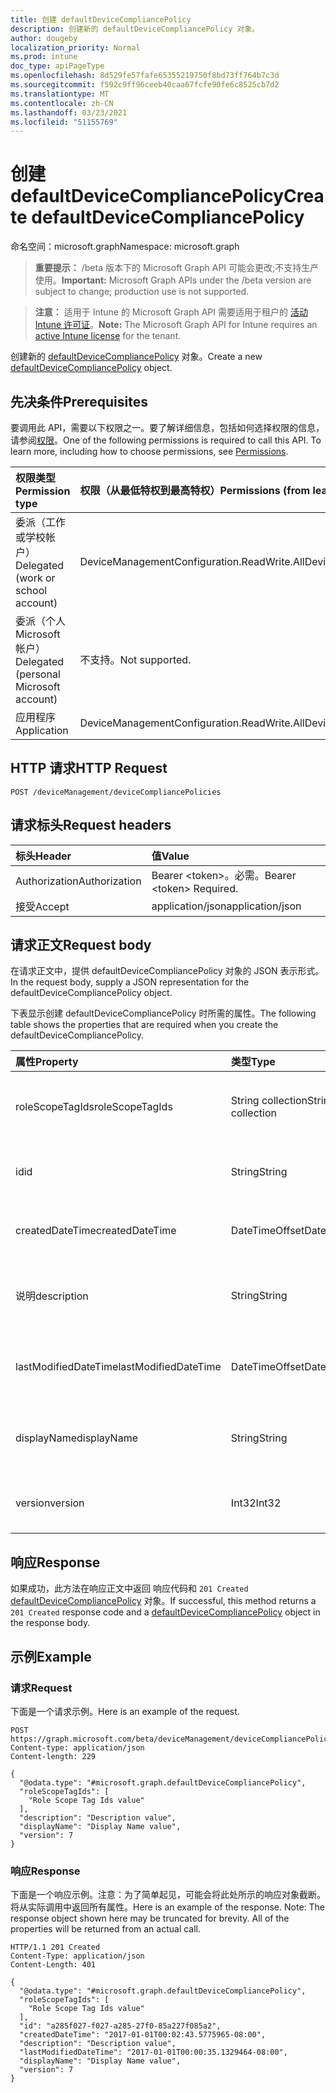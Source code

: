 ```yaml
---
title: 创建 defaultDeviceCompliancePolicy
description: 创建新的 defaultDeviceCompliancePolicy 对象。
author: dougeby
localization_priority: Normal
ms.prod: intune
doc_type: apiPageType
ms.openlocfilehash: 8d529fe57fafe65355219750f8bd73ff764b7c3d
ms.sourcegitcommit: f592c9ff96ceeb40caa67fcfe90fe6c8525cb7d2
ms.translationtype: MT
ms.contentlocale: zh-CN
ms.lasthandoff: 03/23/2021
ms.locfileid: "51155769"
---
```

# <a name="create-defaultdevicecompliancepolicy"></a><span data-ttu-id="0ecad-103">创建 defaultDeviceCompliancePolicy</span><span class="sxs-lookup"><span data-stu-id="0ecad-103">Create defaultDeviceCompliancePolicy</span></span>

<span data-ttu-id="0ecad-104">命名空间：microsoft.graph</span><span class="sxs-lookup"><span data-stu-id="0ecad-104">Namespace: microsoft.graph</span></span>

> <span data-ttu-id="0ecad-105">**重要提示：** /beta 版本下的 Microsoft Graph API 可能会更改;不支持生产使用。</span><span class="sxs-lookup"><span data-stu-id="0ecad-105">**Important:** Microsoft Graph APIs under the /beta version are subject to change; production use is not supported.</span></span>

> <span data-ttu-id="0ecad-106">**注意：** 适用于 Intune 的 Microsoft Graph API 需要适用于租户的 [活动 Intune 许可证](https://go.microsoft.com/fwlink/?linkid=839381)。</span><span class="sxs-lookup"><span data-stu-id="0ecad-106">**Note:** The Microsoft Graph API for Intune requires an [active Intune license](https://go.microsoft.com/fwlink/?linkid=839381) for the tenant.</span></span>

<span data-ttu-id="0ecad-107">创建新的 [defaultDeviceCompliancePolicy](../resources/intune-deviceconfig-defaultdevicecompliancepolicy.md) 对象。</span><span class="sxs-lookup"><span data-stu-id="0ecad-107">Create a new [defaultDeviceCompliancePolicy](../resources/intune-deviceconfig-defaultdevicecompliancepolicy.md) object.</span></span>

## <a name="prerequisites"></a><span data-ttu-id="0ecad-108">先决条件</span><span class="sxs-lookup"><span data-stu-id="0ecad-108">Prerequisites</span></span>
<span data-ttu-id="0ecad-p101">要调用此 API，需要以下权限之一。要了解详细信息，包括如何选择权限的信息，请参阅[权限](/graph/permissions-reference)。</span><span class="sxs-lookup"><span data-stu-id="0ecad-p101">One of the following permissions is required to call this API. To learn more, including how to choose permissions, see [Permissions](/graph/permissions-reference).</span></span>

|<span data-ttu-id="0ecad-111">权限类型</span><span class="sxs-lookup"><span data-stu-id="0ecad-111">Permission type</span></span>|<span data-ttu-id="0ecad-112">权限（从最低特权到最高特权）</span><span class="sxs-lookup"><span data-stu-id="0ecad-112">Permissions (from least to most privileged)</span></span>|
|:---|:---|
|<span data-ttu-id="0ecad-113">委派（工作或学校帐户）</span><span class="sxs-lookup"><span data-stu-id="0ecad-113">Delegated (work or school account)</span></span>|<span data-ttu-id="0ecad-114">DeviceManagementConfiguration.ReadWrite.All</span><span class="sxs-lookup"><span data-stu-id="0ecad-114">DeviceManagementConfiguration.ReadWrite.All</span></span>|
|<span data-ttu-id="0ecad-115">委派（个人 Microsoft 帐户）</span><span class="sxs-lookup"><span data-stu-id="0ecad-115">Delegated (personal Microsoft account)</span></span>|<span data-ttu-id="0ecad-116">不支持。</span><span class="sxs-lookup"><span data-stu-id="0ecad-116">Not supported.</span></span>|
|<span data-ttu-id="0ecad-117">应用程序</span><span class="sxs-lookup"><span data-stu-id="0ecad-117">Application</span></span>|<span data-ttu-id="0ecad-118">DeviceManagementConfiguration.ReadWrite.All</span><span class="sxs-lookup"><span data-stu-id="0ecad-118">DeviceManagementConfiguration.ReadWrite.All</span></span>|

## <a name="http-request"></a><span data-ttu-id="0ecad-119">HTTP 请求</span><span class="sxs-lookup"><span data-stu-id="0ecad-119">HTTP Request</span></span>
<!-- {
  "blockType": "ignored"
}
-->
``` http
POST /deviceManagement/deviceCompliancePolicies
```

## <a name="request-headers"></a><span data-ttu-id="0ecad-120">请求标头</span><span class="sxs-lookup"><span data-stu-id="0ecad-120">Request headers</span></span>
|<span data-ttu-id="0ecad-121">标头</span><span class="sxs-lookup"><span data-stu-id="0ecad-121">Header</span></span>|<span data-ttu-id="0ecad-122">值</span><span class="sxs-lookup"><span data-stu-id="0ecad-122">Value</span></span>|
|:---|:---|
|<span data-ttu-id="0ecad-123">Authorization</span><span class="sxs-lookup"><span data-stu-id="0ecad-123">Authorization</span></span>|<span data-ttu-id="0ecad-124">Bearer &lt;token&gt;。必需。</span><span class="sxs-lookup"><span data-stu-id="0ecad-124">Bearer &lt;token&gt; Required.</span></span>|
|<span data-ttu-id="0ecad-125">接受</span><span class="sxs-lookup"><span data-stu-id="0ecad-125">Accept</span></span>|<span data-ttu-id="0ecad-126">application/json</span><span class="sxs-lookup"><span data-stu-id="0ecad-126">application/json</span></span>|

## <a name="request-body"></a><span data-ttu-id="0ecad-127">请求正文</span><span class="sxs-lookup"><span data-stu-id="0ecad-127">Request body</span></span>
<span data-ttu-id="0ecad-128">在请求正文中，提供 defaultDeviceCompliancePolicy 对象的 JSON 表示形式。</span><span class="sxs-lookup"><span data-stu-id="0ecad-128">In the request body, supply a JSON representation for the defaultDeviceCompliancePolicy object.</span></span>

<span data-ttu-id="0ecad-129">下表显示创建 defaultDeviceCompliancePolicy 时所需的属性。</span><span class="sxs-lookup"><span data-stu-id="0ecad-129">The following table shows the properties that are required when you create the defaultDeviceCompliancePolicy.</span></span>

|<span data-ttu-id="0ecad-130">属性</span><span class="sxs-lookup"><span data-stu-id="0ecad-130">Property</span></span>|<span data-ttu-id="0ecad-131">类型</span><span class="sxs-lookup"><span data-stu-id="0ecad-131">Type</span></span>|<span data-ttu-id="0ecad-132">说明</span><span class="sxs-lookup"><span data-stu-id="0ecad-132">Description</span></span>|
|:---|:---|:---|
|<span data-ttu-id="0ecad-133">roleScopeTagIds</span><span class="sxs-lookup"><span data-stu-id="0ecad-133">roleScopeTagIds</span></span>|<span data-ttu-id="0ecad-134">String collection</span><span class="sxs-lookup"><span data-stu-id="0ecad-134">String collection</span></span>|<span data-ttu-id="0ecad-135">此实体实例的范围标记列表。</span><span class="sxs-lookup"><span data-stu-id="0ecad-135">List of Scope Tags for this Entity instance.</span></span> <span data-ttu-id="0ecad-136">继承自 [deviceCompliancePolicy](../resources/intune-shared-devicecompliancepolicy.md)</span><span class="sxs-lookup"><span data-stu-id="0ecad-136">Inherited from [deviceCompliancePolicy](../resources/intune-shared-devicecompliancepolicy.md)</span></span>|
|<span data-ttu-id="0ecad-137">id</span><span class="sxs-lookup"><span data-stu-id="0ecad-137">id</span></span>|<span data-ttu-id="0ecad-138">String</span><span class="sxs-lookup"><span data-stu-id="0ecad-138">String</span></span>|<span data-ttu-id="0ecad-139">实体的键。</span><span class="sxs-lookup"><span data-stu-id="0ecad-139">Key of the entity.</span></span> <span data-ttu-id="0ecad-140">继承自 [deviceCompliancePolicy](../resources/intune-shared-devicecompliancepolicy.md)</span><span class="sxs-lookup"><span data-stu-id="0ecad-140">Inherited from [deviceCompliancePolicy](../resources/intune-shared-devicecompliancepolicy.md)</span></span>|
|<span data-ttu-id="0ecad-141">createdDateTime</span><span class="sxs-lookup"><span data-stu-id="0ecad-141">createdDateTime</span></span>|<span data-ttu-id="0ecad-142">DateTimeOffset</span><span class="sxs-lookup"><span data-stu-id="0ecad-142">DateTimeOffset</span></span>|<span data-ttu-id="0ecad-143">创建对象的日期/时间。</span><span class="sxs-lookup"><span data-stu-id="0ecad-143">DateTime the object was created.</span></span> <span data-ttu-id="0ecad-144">继承自 [deviceCompliancePolicy](../resources/intune-shared-devicecompliancepolicy.md)</span><span class="sxs-lookup"><span data-stu-id="0ecad-144">Inherited from [deviceCompliancePolicy](../resources/intune-shared-devicecompliancepolicy.md)</span></span>|
|<span data-ttu-id="0ecad-145">说明</span><span class="sxs-lookup"><span data-stu-id="0ecad-145">description</span></span>|<span data-ttu-id="0ecad-146">String</span><span class="sxs-lookup"><span data-stu-id="0ecad-146">String</span></span>|<span data-ttu-id="0ecad-147">管理员提供的设备配置的说明。</span><span class="sxs-lookup"><span data-stu-id="0ecad-147">Admin provided description of the Device Configuration.</span></span> <span data-ttu-id="0ecad-148">继承自 [deviceCompliancePolicy](../resources/intune-shared-devicecompliancepolicy.md)</span><span class="sxs-lookup"><span data-stu-id="0ecad-148">Inherited from [deviceCompliancePolicy](../resources/intune-shared-devicecompliancepolicy.md)</span></span>|
|<span data-ttu-id="0ecad-149">lastModifiedDateTime</span><span class="sxs-lookup"><span data-stu-id="0ecad-149">lastModifiedDateTime</span></span>|<span data-ttu-id="0ecad-150">DateTimeOffset</span><span class="sxs-lookup"><span data-stu-id="0ecad-150">DateTimeOffset</span></span>|<span data-ttu-id="0ecad-151">上次修改对象的日期/时间。</span><span class="sxs-lookup"><span data-stu-id="0ecad-151">DateTime the object was last modified.</span></span> <span data-ttu-id="0ecad-152">继承自 [deviceCompliancePolicy](../resources/intune-shared-devicecompliancepolicy.md)</span><span class="sxs-lookup"><span data-stu-id="0ecad-152">Inherited from [deviceCompliancePolicy](../resources/intune-shared-devicecompliancepolicy.md)</span></span>|
|<span data-ttu-id="0ecad-153">displayName</span><span class="sxs-lookup"><span data-stu-id="0ecad-153">displayName</span></span>|<span data-ttu-id="0ecad-154">String</span><span class="sxs-lookup"><span data-stu-id="0ecad-154">String</span></span>|<span data-ttu-id="0ecad-155">管理员提供的设备配置的名称。</span><span class="sxs-lookup"><span data-stu-id="0ecad-155">Admin provided name of the device configuration.</span></span> <span data-ttu-id="0ecad-156">继承自 [deviceCompliancePolicy](../resources/intune-shared-devicecompliancepolicy.md)</span><span class="sxs-lookup"><span data-stu-id="0ecad-156">Inherited from [deviceCompliancePolicy](../resources/intune-shared-devicecompliancepolicy.md)</span></span>|
|<span data-ttu-id="0ecad-157">version</span><span class="sxs-lookup"><span data-stu-id="0ecad-157">version</span></span>|<span data-ttu-id="0ecad-158">Int32</span><span class="sxs-lookup"><span data-stu-id="0ecad-158">Int32</span></span>|<span data-ttu-id="0ecad-159">设备配置的版本。</span><span class="sxs-lookup"><span data-stu-id="0ecad-159">Version of the device configuration.</span></span> <span data-ttu-id="0ecad-160">继承自 [deviceCompliancePolicy](../resources/intune-shared-devicecompliancepolicy.md)</span><span class="sxs-lookup"><span data-stu-id="0ecad-160">Inherited from [deviceCompliancePolicy](../resources/intune-shared-devicecompliancepolicy.md)</span></span>|



## <a name="response"></a><span data-ttu-id="0ecad-161">响应</span><span class="sxs-lookup"><span data-stu-id="0ecad-161">Response</span></span>
<span data-ttu-id="0ecad-162">如果成功，此方法在响应正文中返回 响应代码和 `201 Created` [defaultDeviceCompliancePolicy](../resources/intune-deviceconfig-defaultdevicecompliancepolicy.md) 对象。</span><span class="sxs-lookup"><span data-stu-id="0ecad-162">If successful, this method returns a `201 Created` response code and a [defaultDeviceCompliancePolicy](../resources/intune-deviceconfig-defaultdevicecompliancepolicy.md) object in the response body.</span></span>

## <a name="example"></a><span data-ttu-id="0ecad-163">示例</span><span class="sxs-lookup"><span data-stu-id="0ecad-163">Example</span></span>

### <a name="request"></a><span data-ttu-id="0ecad-164">请求</span><span class="sxs-lookup"><span data-stu-id="0ecad-164">Request</span></span>
<span data-ttu-id="0ecad-165">下面是一个请求示例。</span><span class="sxs-lookup"><span data-stu-id="0ecad-165">Here is an example of the request.</span></span>
``` http
POST https://graph.microsoft.com/beta/deviceManagement/deviceCompliancePolicies
Content-type: application/json
Content-length: 229

{
  "@odata.type": "#microsoft.graph.defaultDeviceCompliancePolicy",
  "roleScopeTagIds": [
    "Role Scope Tag Ids value"
  ],
  "description": "Description value",
  "displayName": "Display Name value",
  "version": 7
}
```

### <a name="response"></a><span data-ttu-id="0ecad-166">响应</span><span class="sxs-lookup"><span data-stu-id="0ecad-166">Response</span></span>
<span data-ttu-id="0ecad-p109">下面是一个响应示例。注意：为了简单起见，可能会将此处所示的响应对象截断。将从实际调用中返回所有属性。</span><span class="sxs-lookup"><span data-stu-id="0ecad-p109">Here is an example of the response. Note: The response object shown here may be truncated for brevity. All of the properties will be returned from an actual call.</span></span>
``` http
HTTP/1.1 201 Created
Content-Type: application/json
Content-Length: 401

{
  "@odata.type": "#microsoft.graph.defaultDeviceCompliancePolicy",
  "roleScopeTagIds": [
    "Role Scope Tag Ids value"
  ],
  "id": "a285f027-f027-a285-27f0-85a227f085a2",
  "createdDateTime": "2017-01-01T00:02:43.5775965-08:00",
  "description": "Description value",
  "lastModifiedDateTime": "2017-01-01T00:00:35.1329464-08:00",
  "displayName": "Display Name value",
  "version": 7
}
```




